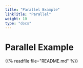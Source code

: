 ```yaml
---
title: "Parallel Example"
linkTitle: "Parallel"
weight: 10
type: "docs"
---
```


# Parallel Example

{{% readfile file="README.md" %}}
